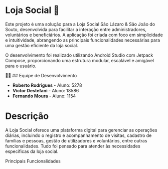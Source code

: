 # Loja Social 🏬 
Este projeto é uma solução para a Loja Social São Lázaro & São João do Souto, desenvolvida para facilitar a interação entre administradores, voluntários e beneficiários. A aplicação foi criada com foco em simplicidade e intuitividade, abrangendo as principais funcionalidades necessárias para uma gestão eficiente da loja social.

O desenvolvimento foi realizado utilizando Android Studio com Jetpack Compose, proporcionando uma estrutura modular, escalável e amigável para o usuário.

🧑‍💻 ## Equipe de Desenvolvimento

- **Roberto Rodrigues** - Aluno: 5278
- **Victor Destefani** - Aluno: 18586
- **Fernando Moura** - Aluno: 1154

# Descrição

A Loja Social oferece uma plataforma digital para gerenciar as operações diárias, incluindo o registro e acompanhamento de visitas, cadastro de famílias e pessoas, gestão de utilizadores e voluntários, entre outras funcionalidades. Tudo foi pensado para atender às necessidades específicas da loja social.

Principais Funcionalidades
